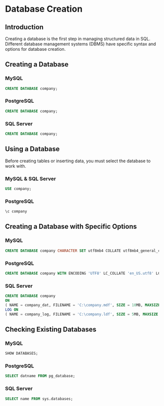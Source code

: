 # Database Creation

## Introduction
Creating a database is the first step in managing structured data in SQL. Different database management systems (DBMS) have specific syntax and options for database creation.

## Creating a Database
### MySQL
```sql
CREATE DATABASE company;
```

### PostgreSQL
```sql
CREATE DATABASE company;
```

### SQL Server
```sql
CREATE DATABASE company;
```

## Using a Database
Before creating tables or inserting data, you must select the database to work with.

### MySQL & SQL Server
```sql
USE company;
```

### PostgreSQL
```sql
\c company
```

## Creating a Database with Specific Options
### MySQL
```sql
CREATE DATABASE company CHARACTER SET utf8mb4 COLLATE utf8mb4_general_ci;
```

### PostgreSQL
```sql
CREATE DATABASE company WITH ENCODING 'UTF8' LC_COLLATE 'en_US.utf8' LC_CTYPE 'en_US.utf8' TEMPLATE template0;
```

### SQL Server
```sql
CREATE DATABASE company
ON
( NAME = company_dat, FILENAME = 'C:\company.mdf', SIZE = 10MB, MAXSIZE = 50MB, FILEGROWTH = 5MB )
LOG ON
( NAME = company_log, FILENAME = 'C:\company.ldf', SIZE = 5MB, MAXSIZE = 25MB, FILEGROWTH = 5MB );
```

## Checking Existing Databases
### MySQL
```sql
SHOW DATABASES;
```

### PostgreSQL
```sql
SELECT datname FROM pg_database;
```

### SQL Server
```sql
SELECT name FROM sys.databases;
```
